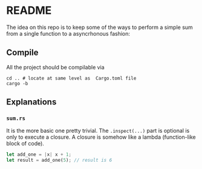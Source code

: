 # README

The idea on this repo is to keep some of the ways to perform a simple sum from a single function to a asyncrhonous fashion:

## Compile

All the project should be compilable via 

```shell
cd .. # locate at same level as  Cargo.toml file
cargo -b
```

## Explanations

### `sum.rs`

It is the more basic one pretty trivial. The `.inspect(...)` part is optional is only to execute a closure. A closure is somehow like a lambda (function-like block of code).

```rust
let add_one = |x| x + 1;
let result = add_one(5); // result is 6
```


